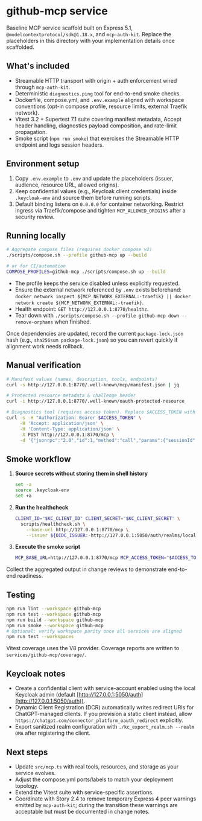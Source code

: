 # github-mcp service

Baseline MCP service scaffold built on Express 5.1, `@modelcontextprotocol/sdk@1.18.x`, and `mcp-auth-kit`. Replace the placeholders in this directory with your implementation details once scaffolded.

## What's included
- Streamable HTTP transport with origin + auth enforcement wired through `mcp-auth-kit`.
- Deterministic `diagnostics.ping` tool for end-to-end smoke checks.
- Dockerfile, compose.yml, and `.env.example` aligned with workspace conventions (opt-in compose profile, resource limits, external Traefik network).
- Vitest 3.2 + Supertest 7.1 suite covering manifest metadata, Accept header handling, diagnostics payload composition, and rate-limit propagation.
- Smoke script (`npm run smoke`) that exercises the Streamable HTTP endpoint and logs session headers.

## Environment setup
1. Copy `.env.example` to `.env` and update the placeholders (issuer, audience, resource URL, allowed origins).
2. Keep confidential values (e.g., Keycloak client credentials) inside `.keycloak-env` and source them before running scripts.
3. Default binding listens on `0.0.0.0` for container networking. Restrict ingress via Traefik/compose and tighten `MCP_ALLOWED_ORIGINS` after a security review.

## Running locally
```bash
# Aggregate compose files (requires docker compose v2)
./scripts/compose.sh --profile github-mcp up --build

# or for CI/automation
COMPOSE_PROFILES=github-mcp ./scripts/compose.sh up --build
```

- The profile keeps the service disabled unless explicitly requested.
- Ensure the external network referenced by `.env` exists beforehand: `docker network inspect ${MCP_NETWORK_EXTERNAL:-traefik} || docker network create ${MCP_NETWORK_EXTERNAL:-traefik}`.
- Health endpoint: `GET http://127.0.0.1:8770/healthz`.
- Tear down with `./scripts/compose.sh --profile github-mcp down --remove-orphans` when finished.

Once dependencies are updated, record the current `package-lock.json` hash (e.g., `sha256sum package-lock.json`) so you can revert quickly if alignment work needs rollback.

## Manual verification
```bash
# Manifest values (names, description, tools, endpoints)
curl -s http://127.0.0.1:8770/.well-known/mcp/manifest.json | jq

# Protected resource metadata & challenge header
curl -i http://127.0.0.1:8770/.well-known/oauth-protected-resource

# Diagnostics tool (requires access token). Replace $ACCESS_TOKEN with a valid bearer.
curl -s -H "Authorization: Bearer $ACCESS_TOKEN" \
     -H 'Accept: application/json' \
     -H 'Content-Type: application/json' \
     -X POST http://127.0.0.1:8770/mcp \
     -d '{"jsonrpc":"2.0","id":1,"method":"call","params":{"sessionId":null,"toolName":"diagnostics.ping","arguments":{"note":"manual check"}}}' | jq '.result.content[0].text' -r
```

## Smoke workflow
1. **Source secrets without storing them in shell history**
   ```bash
   set -a
   source .keycloak-env
   set +a
   ```
2. **Run the healthcheck**
   ```bash
   CLIENT_ID="$KC_CLIENT_ID" CLIENT_SECRET="$KC_CLIENT_SECRET" \
     scripts/healthcheck.sh \
       --base-url http://127.0.0.1:8770/mcp \
       --issuer ${OIDC_ISSUER:-http://127.0.0.1:5050/auth/realms/local}
   ```
3. **Execute the smoke script**
   ```bash
   MCP_BASE_URL=http://127.0.0.1:8770/mcp MCP_ACCESS_TOKEN="$ACCESS_TOKEN" npm run smoke --workspace github-mcp
   ```

Collect the aggregated output in change reviews to demonstrate end-to-end readiness.

## Testing

```bash
npm run lint --workspace github-mcp
npm run test --workspace github-mcp
npm run build --workspace github-mcp
npm run smoke --workspace github-mcp
# Optional: verify workspace parity once all services are aligned
npm run test --workspaces
```

Vitest coverage uses the V8 provider. Coverage reports are written to `services/github-mcp/coverage/`.

## Keycloak notes
- Create a confidential client with service-account enabled using the local Keycloak admin (default [http://127.0.0.1:5050/auth](http://127.0.0.1:5050/auth)).
- Dynamic Client Registration (DCR) automatically writes redirect URIs for ChatGPT-managed clients. If you provision a static client instead, allow `https://chatgpt.com/connector_platform_oauth_redirect` explicitly.
- Export sanitized realm configuration with `./kc_export_realm.sh --realm OMA` after registering the client.

## Next steps
- Update `src/mcp.ts` with real tools, resources, and storage as your service evolves.
- Adjust the compose.yml ports/labels to match your deployment topology.
- Extend the Vitest suite with service-specific assertions.
 - Coordinate with Story 2.4 to remove temporary Express 4 peer warnings emitted by `mcp-auth-kit`; during the transition these warnings are acceptable but must be documented in change notes.

